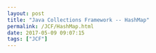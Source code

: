 ```yaml
---
layout: post
title: "Java Collections Framework -- HashMap"
permalink: /JCF/HashMap.html
date: 2017-05-09 09:07:15
tags: ["JCF"]
---
```

